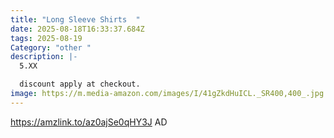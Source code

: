 ```yaml
---
title: "Long Sleeve Shirts  "
date: 2025-08-18T16:33:37.684Z
tags: 2025-08-19
Category: "other "
description: |-
  5.XX 

  discount apply at checkout.
image: https://m.media-amazon.com/images/I/41gZkdHuICL._SR400,400_.jpg
---
```

https://amzlink.to/az0ajSe0qHY3J  AD
